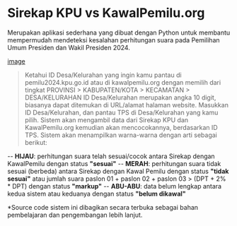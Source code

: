 # Sirekap KPU vs KawalPemilu.org
Merupakan aplikasi sederhana yang dibuat dengan Python untuk membantu mempermudah mendeteksi kesalahan perhitungan suara pada Pemilihan Umum Presiden dan Wakil Presiden 2024.

[image](https://github.com/rezkyyayang/kawalpemilu/assets/60925883/ced249ff-a867-4c47-8392-01c369fd9d1c)

> Ketahui ID Desa/Kelurahan yang ingin kamu pantau di pemilu2024.kpu.go.id atau di kawalpemilu.org dengan memilih dari tingkat PROVINSI > KABUPATEN/KOTA > KECAMATAN > DESA/KELURAHAN
> ID Desa/Kelurahan merupakan angka 10 digit, biasanya dapat ditemukan di URL/alamat halaman website.
> Masukkan ID Desa/Kelurahan, dan pantau TPS di Desa/Kelurahan yang kamu pilih.
> Sistem akan mengambil data dari Sirekap KPU dan KawalPemilu.org kemudian akan mencocokannya, berdasarkan ID TPS.
> Sistem akan menampilkan warna-warna dengan arti sebagai berikut:

-- **HIJAU**: perhitungan suara telah sesuai/cocok antara Sirekap dengan KawalPemilu dengan status **"sesuai"**
-- **MERAH**: perhitungan suara tidak sesuai (berbeda) antara Sirekap dengan Kawal Pemilu dengan status **"tidak sesuai"** atau jumlah suara paslon 01 + paslon 02 + paslon 03 > (DPT + 2% * DPT) dengan status **"markup"**
-- **ABU-ABU**: data belum lengkap antara kedua sistem atau keduanya dengan status **"belum dikawal"**

*Source code sistem ini dibagikan secara terbuka sebagai bahan pembelajaran dan pengembangan lebih lanjut.
